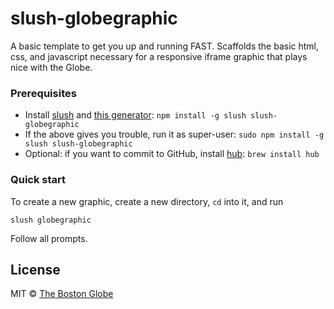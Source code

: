 # slush-globegraphic

A basic template to get you up and running FAST. Scaffolds the basic html, css, and javascript necessary for a responsive iframe graphic that plays nice with the Globe.

### Prerequisites

- Install [slush](https://github.com/slushjs/slush) and [this generator](https://www.npmjs.com/package/slush-globegraphic): `npm install -g slush slush-globegraphic`
- If the above gives you trouble, run it as super-user: `sudo npm install -g slush slush-globegraphic`
- Optional: if you want to commit to GitHub, install [hub](https://github.com/github/hub): `brew install hub`

### Quick start
To create a new graphic, create a new directory, `cd` into it, and run
    
    slush globegraphic

Follow all prompts.

## License

MIT © [The Boston Globe](http://github.com/BostonGlobe)